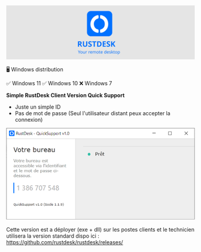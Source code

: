 <p align="center">
  <img src="logo-header.svg" alt="RustDesk - Your remote desktop"><br>
</p>
🖥️ Windows distribution 

✅ Windows 11 ✅ Windows 10   ❌ Windows 7

<b>Simple RustDesk Client Version Quick Support</b>

- Juste un simple ID
- Pas de mot de passe (Seul l'utilisateur distant peux accepter la connexion)

<img src="screen.png">


Cette version est a déployer (exe + dll) sur les postes clients et le technicien utilisera la version standard dispo ici : https://github.com/rustdesk/rustdesk/releases/
